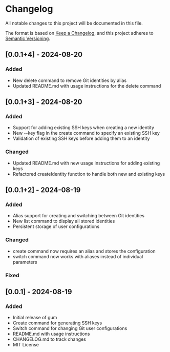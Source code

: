 # Changelog

All notable changes to this project will be documented in this file.

The format is based on [Keep a Changelog](https://keepachangelog.com/en/1.0.0/),
and this project adheres to [Semantic Versioning](https://semver.org/spec/v2.0.0.html).

## [0.0.1+4] - 2024-08-20

### Added
- New delete command to remove Git identities by alias
- Updated README.md with usage instructions for the delete command

## [0.0.1+3] - 2024-08-20

### Added

- Support for adding existing SSH keys when creating a new identity
- New --key flag in the create command to specify an existing SSH key
- Validation of existing SSH keys before adding them to an identity

### Changed

- Updated README.md with new usage instructions for adding existing keys
- Refactored createIdentity function to handle both new and existing keys

## [0.0.1+2] - 2024-08-19

### Added

- Alias support for creating and switching between Git identities
- New list command to display all stored identities
- Persistent storage of user configurations

### Changed

- create command now requires an alias and stores the configuration
- switch command now works with aliases instead of individual parameters

### Fixed

## [0.0.1] - 2024-08-19

### Added
- Initial release of gum
- Create command for generating SSH keys
- Switch command for changing Git user configurations
- README.md with usage instructions
- CHANGELOG.md to track changes
- MIT License

[Unreleased]: https://github.com/permadart/gum/compare/v1.0.0...HEAD
[1.0.0]: https://github.com/permadart/gum/releases/tag/v1.0.0
